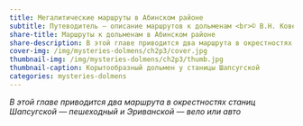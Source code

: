 ```yaml
---
title: Мегалитические маршруты в Абинском районе
subtitle: Путеводитель — описание маршрутов к дольменам <br>© В.Н. Ковешников
share-title: Маршруты к дольменам в Абинском районе
share-description: В этой главе приводится два маршрута в окрестностях станиц Шапсугской — пешеходный и Эриванской — вело или авто.
cover-img: /img/mysteries-dolmens/ch2p3/cover.jpg
thumbnail-img: /img/mysteries-dolmens/ch2p3/thumb.jpg
thumbnail-caption: Корытообразный дольмен у станицы Шапсугской
categories: mysteries-dolmens
---
```

_В этой главе приводится два маршрута в окрестностях станиц Шапсугской — пешеходный и Эриванской — вело или авто_
